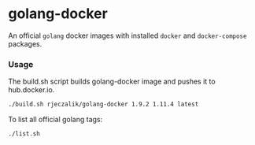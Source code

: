 # golang-docker

An official `golang` docker images with installed `docker` and `docker-compose` packages.

### Usage

The build.sh script builds golang-docker image and pushes it to hub.docker.io.

```bash
./build.sh rjeczalik/golang-docker 1.9.2 1.11.4 latest
```

To list all official golang tags:

```bash
./list.sh
```
